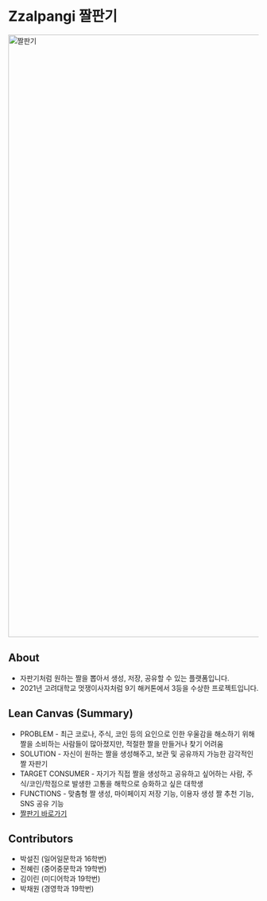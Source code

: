 # Zzalpangi 짤판기
<img width="1211" alt="짤판기" src="https://user-images.githubusercontent.com/75147564/174621599-41a4d648-84bc-4573-9833-eaf6f9b1a7e9.png">

## About
- 자판기처럼 원하는 짤을 뽑아서 생성, 저장, 공유할 수 있는 플랫폼입니다.
- 2021년 고려대학교 멋쟁이사자처럼 9기 해커톤에서 3등을 수상한 프로젝트입니다.

## Lean Canvas (Summary)
- PROBLEM - 최근 코로나, 주식, 코인 등의 요인으로 인한 우울감을 해소하기 위해 짤을 소비하는 사람들이 많아졌지만, 적절한 짤을 만들거나 찾기 어려움
- SOLUTION - 자신이 원하는 짤을 생성해주고, 보관 및 공유까지 가능한 감각적인 짤 자판기
- TARGET CONSUMER - 자기가 직접 짤을 생성하고 공유하고 싶어하는 사람, 주식/코인/학점으로 발생한 고통을 해학으로 승화하고 싶은 대학생
- FUNCTIONS - 맞춤형 짤 생성, 마이페이지 저장 기능, 이용자 생성 짤 추천 기능, SNS 공유 기능
- [짤판기 바로가기](https://zzalpangi.herokuapp.com/)

## Contributors
- 박설진 (일어일문학과 16학번)
- 전혜린 (중어중문학과 19학번)
- 김이린 (미디어학과 19학번)
- 박채원 (경영학과 19학번)
